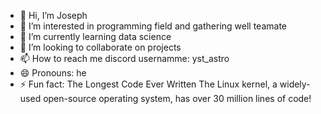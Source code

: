- 👋 Hi, I’m Joseph
- 👀 I’m interested in programming field and gathering well teamate
- 🌱 I’m currently learning data science 
- 💞️ I’m looking to collaborate on projects
- 📫 How to reach me discord usernamme: yst_astro
- 😄 Pronouns: he
- ⚡ Fun fact: The Longest Code Ever Written
The Linux kernel, a widely-used open-source operating system, has over 30 million lines of code!

